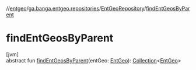 //[entgeo](../../../index.md)/[ga.banga.entgeo.repositories](../index.md)/[EntGeoRepository](index.md)/[findEntGeosByParent](find-ent-geos-by-parent.md)

# findEntGeosByParent

[jvm]\
abstract fun [findEntGeosByParent](find-ent-geos-by-parent.md)(entGeo: [EntGeo](../../ga.banga.entgeo.domain.entities/-ent-geo/index.md)): [Collection](https://kotlinlang.org/api/latest/jvm/stdlib/kotlin.collections/-collection/index.html)&lt;[EntGeo](../../ga.banga.entgeo.domain.entities/-ent-geo/index.md)&gt;
